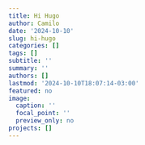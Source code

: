 ```yaml
---
title: Hi Hugo
author: Camilo
date: '2024-10-10'
slug: hi-hugo
categories: []
tags: []
subtitle: ''
summary: ''
authors: []
lastmod: '2024-10-10T18:07:14-03:00'
featured: no
image:
  caption: ''
  focal_point: ''
  preview_only: no
projects: []
---
```


